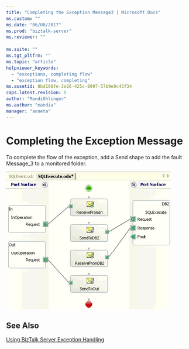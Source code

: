 ```yaml
---
title: "Completing the Exception Message3 | Microsoft Docs"
ms.custom: ""
ms.date: "06/08/2017"
ms.prod: "biztalk-server"
ms.reviewer: ""

ms.suite: ""
ms.tgt_pltfrm: ""
ms.topic: "article"
helpviewer_keywords: 
  - "exceptions, completing flow"
  - "exception flow, completing"
ms.assetid: 8bd199fe-3e26-425c-8997-57b9e9c45f34
caps.latest.revision: 5
author: "MandiOhlinger"
ms.author: "mandia"
manager: "anneta"
---
```

# Completing the Exception Message
To complete the flow of the exception, add a Send shape to add the fault Message_3 to a monitored folder.  
  
 ![](../core/media/siebeladapter-15-exceptionhandling-start.gif "SiebelAdapter_15_ExceptionHandling_Start")  
  
## See Also  
 [Using BizTalk Server Exception Handling](../core/using-biztalk-server-exception-handling2.md)